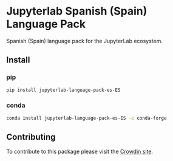 # Jupyterlab Spanish (Spain) Language Pack

Spanish (Spain) language pack for the JupyterLab ecosystem.

## Install

### pip

```bash
pip install jupyterlab-language-pack-es-ES
```

### conda

```bash
conda install jupyterlab-language-pack-es-ES -c conda-forge
```

## Contributing

To contribute to this package please visit the [Crowdin site](https://crowdin.com/project/jupyterlab).

